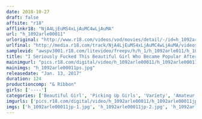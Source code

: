 ```yaml
---
date: 2018-10-27
draft: false
affsite: "r18"
afflinkr18: "NjA4LjEuMS4xLjAuMC4wLjAuMA"
url: "h_1092arle00011"
urloriginal: "http://www.r18.com/videos/vod/movies/detail/-/id=h_1092arle00011"
urlfinal: "http://media.r18.com/track/NjA4LjEuMS4xLjAuMC4wLjAuMA/videos/vod/movies/detail/-/id=h_1092arle00011"
samplevid: "awspv3001.r18.com/litevideo/freepv/h/h_1/h_1092arle011/h_1092arle011_dmb_w.mp4"
title: "I Seriously Fucked This Beautiful Girl Who Became Popular After She Uploaded Videos Of Her Dancing On The Internet vol. 001"
mainimgurl: "pics.r18.com/digital/video/h_1092arle00011/h_1092arle00011ps.jpg"
mainimgs: "h_1092arle00011ps.jpg"
releasedate: "Jan. 13, 2017"
duration: 124
productioncomp: "& Ribbon"
girls: ['----']
categories: ['Beautiful Girl', 'Picking Up Girls', 'Variety', 'Amateur', 'Creampie', 'Blowjob', 'Hi-Def']
imgurls: ['pics.r18.com/digital/video/h_1092arle00011/h_1092arle00011jp-1.jpg', 'pics.r18.com/digital/video/h_1092arle00011/h_1092arle00011jp-2.jpg', 'pics.r18.com/digital/video/h_1092arle00011/h_1092arle00011jp-3.jpg', 'pics.r18.com/digital/video/h_1092arle00011/h_1092arle00011jp-4.jpg', 'pics.r18.com/digital/video/h_1092arle00011/h_1092arle00011jp-5.jpg', 'pics.r18.com/digital/video/h_1092arle00011/h_1092arle00011jp-6.jpg', 'pics.r18.com/digital/video/h_1092arle00011/h_1092arle00011jp-7.jpg', 'pics.r18.com/digital/video/h_1092arle00011/h_1092arle00011jp-8.jpg', 'pics.r18.com/digital/video/h_1092arle00011/h_1092arle00011jp-9.jpg', 'pics.r18.com/digital/video/h_1092arle00011/h_1092arle00011jp-10.jpg', 'pics.r18.com/digital/video/h_1092arle00011/h_1092arle00011jp-11.jpg', 'pics.r18.com/digital/video/h_1092arle00011/h_1092arle00011jp-12.jpg', 'pics.r18.com/digital/video/h_1092arle00011/h_1092arle00011jp-13.jpg', 'pics.r18.com/digital/video/h_1092arle00011/h_1092arle00011jp-14.jpg', 'pics.r18.com/digital/video/h_1092arle00011/h_1092arle00011jp-15.jpg', 'pics.r18.com/digital/video/h_1092arle00011/h_1092arle00011jp-16.jpg', 'pics.r18.com/digital/video/h_1092arle00011/h_1092arle00011jp-17.jpg', 'pics.r18.com/digital/video/h_1092arle00011/h_1092arle00011jp-18.jpg', 'pics.r18.com/digital/video/h_1092arle00011/h_1092arle00011jp-19.jpg', 'pics.r18.com/digital/video/h_1092arle00011/h_1092arle00011jp-20.jpg']
imgs: ['h_1092arle00011jp-1.jpg', 'h_1092arle00011jp-2.jpg', 'h_1092arle00011jp-3.jpg', 'h_1092arle00011jp-4.jpg', 'h_1092arle00011jp-5.jpg', 'h_1092arle00011jp-6.jpg', 'h_1092arle00011jp-7.jpg', 'h_1092arle00011jp-8.jpg', 'h_1092arle00011jp-9.jpg', 'h_1092arle00011jp-10.jpg', 'h_1092arle00011jp-11.jpg', 'h_1092arle00011jp-12.jpg', 'h_1092arle00011jp-13.jpg', 'h_1092arle00011jp-14.jpg', 'h_1092arle00011jp-15.jpg', 'h_1092arle00011jp-16.jpg', 'h_1092arle00011jp-17.jpg', 'h_1092arle00011jp-18.jpg', 'h_1092arle00011jp-19.jpg', 'h_1092arle00011jp-20.jpg']
---
```

